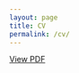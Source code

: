 ```yaml
---
layout: page
title: CV
permalink: /cv/
---
```


[View PDF](https://raw.githubusercontent.com/KNewhart/CV/main/CV.pdf)